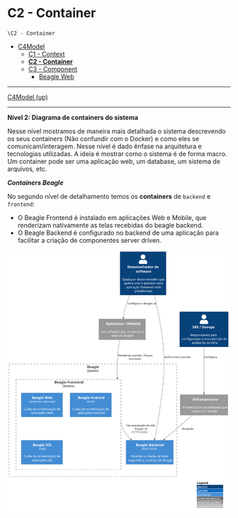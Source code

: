 # C2 - Container

`\C2 - Container`

* [C4Model](/docs/README.md)
  * [C1 -  Context](/docs/C1%20-%20%20Context/README.md)
  * [**C2 - Container**](/docs/C2%20-%20Container/README.md)
  * [C3 -  Component](/docs/C3%20-%20%20Component/README.md)
    * [Beagle Web](/docs/C3%20-%20%20Component/Beagle%20Web/README.md)

---

[C4Model (up)](/docs/README.md)

---

**Nível 2: Diagrama de containers do sistema**

Nesse nível mostramos de maneira mais detalhada o sistema descrevendo os seus containers (Não confundir com o Docker) e como eles se comunicam/interagem. Nesse nível é dado ênfase na arquitetura e tecnologias utilizadas. A ideia é mostrar como o sistema é de forma macro. Um container pode ser uma aplicação web, um database, um sistema de arquivos, etc.


***Containers Beagle***

No segundo nível de detalhamento temos os **containers** de `backend` e `frontend`:

* O Beagle Frontend é instalado em aplicações Web e Mobile, que renderizam nativamente as telas recebidas do beagle backend.
* O Beagle Backend é configurado no backend de uma aplicação para facilitar a criação de componentes server driven.



![diagram](c2.svg)